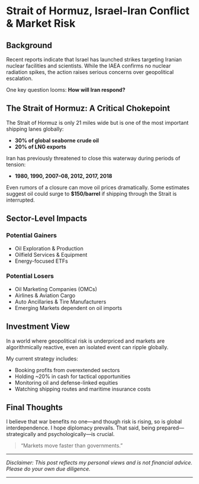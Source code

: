 # Strait of Hormuz, Israel-Iran Conflict & Market Risk

## Background

Recent reports indicate that Israel has launched strikes targeting Iranian nuclear facilities and scientists. While the IAEA confirms no nuclear radiation spikes, the action raises serious concerns over geopolitical escalation.

One key question looms: **How will Iran respond?**

## The Strait of Hormuz: A Critical Chokepoint

The Strait of Hormuz is only 21 miles wide but is one of the most important shipping lanes globally:

- **30% of global seaborne crude oil**
- **20% of LNG exports**

Iran has previously threatened to close this waterway during periods of tension:
- **1980, 1990, 2007–08, 2012, 2017, 2018**

Even rumors of a closure can move oil prices dramatically. Some estimates suggest oil could surge to **$150/barrel** if shipping through the Strait is interrupted.

## Sector-Level Impacts

### Potential Gainers
- Oil Exploration & Production
- Oilfield Services & Equipment
- Energy-focused ETFs

### Potential Losers
- Oil Marketing Companies (OMCs)
- Airlines & Aviation Cargo
- Auto Ancillaries & Tire Manufacturers
- Emerging Markets dependent on oil imports

## Investment View

In a world where geopolitical risk is underpriced and markets are algorithmically reactive, even an isolated event can ripple globally.

My current strategy includes:
- Booking profits from overextended sectors
- Holding ~20% in cash for tactical opportunities
- Monitoring oil and defense-linked equities
- Watching shipping routes and maritime insurance costs

## Final Thoughts

I believe that war benefits no one—and though risk is rising, so is global interdependence. I hope diplomacy prevails. That said, being prepared—strategically and psychologically—is crucial.

> “Markets move faster than governments.”

---

*Disclaimer: This post reflects my personal views and is not financial advice. Please do your own due diligence.*

---

